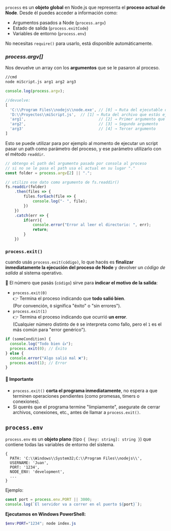 `process` es un **objeto global** en Node.js que representa el **proceso actual de Node**. Desde él puedes acceder a información como:
- Argumentos pasados a Node (`process.argv`)
- Estado de salida (`process.exitCode`)
- Variables de entorno (`process.env`)

No necesitas `require()` para usarlo, está disponible automáticamente.
### *process.argv[]*
Nos devuelve un array con los **argumentos** que se le pasaron al proceso. 
```cmd
//cmd
node miScript.js arg1 arg2 arg3
```

```js
console.log(process.argv);

//devuelve: 
[
  'C:\\Program Files\\nodejs\\node.exe', // [0] → Ruta del ejecutable de Node
  'D:\\Proyectos\\miScript.js',  // [1] → Ruta del archivo que estás ejecutando
  'arg1',                                // [2] → Primer argumento que vos pasaste
  'arg2',                                // [3] → Segundo argumento
  'arg3'                                 // [4] → Tercer argumento
]
```

Esto se puede utilizar para por ejemplo al momento de ejecutar un script pasar un path como parámetro del proceso, y ese parámetro utilizarlo con el método `readdir`.

```js
// obtengo el path del argumento pasado por consola al proceso
// si no se le pasa el path usa el actual en su lugar "." 
const folder = process.argv[2] || ".";

// utilizo ese dato como argumento de fs.readdir()
fs.readdir(folder)
    .then(files => {
        files.forEach(file => {
            console.log("- ", file);
        })
    })
    .catch(err => {
        if(err){
            console.error("Error al leer el directorio: ", err);
            return;
        }
    })
```


### `process.exit()`
cuando usás `process.exit(código)`, lo que hacés es **finalizar inmediatamente la ejecución del proceso de Node** y devolver un _código de salida_ al sistema operativo.

🔹 El número que pasás (`código`) sirve para **indicar el motivo de la salida**:

- `process.exit(0)`  
    👉 Termina el proceso indicando que **todo salió bien**.  
    (Por convención, `0` significa "éxito" o "sin errores").
- `process.exit(1)`  
    👉 Termina el proceso indicando que ocurrió **un error**.  
    (Cualquier número distinto de `0` se interpreta como fallo, pero el `1` es el más común para "error genérico").

```js
if (someCondition) {
  console.log("Todo bien 👍");
  process.exit(0); // Éxito
} else {
  console.error("Algo salió mal ❌");
  process.exit(1); // Error
}
```
#### 🚨 Importante

- `process.exit()` **corta el programa inmediatamente**, no espera a que terminen operaciones pendientes (como promesas, timers o conexiones).
- Si querés que el programa termine "limpiamente", asegurate de cerrar archivos, conexiones, etc., antes de llamar a `process.exit()`.

## `process.env`

`process.env` es un **objeto plano** (tipo `{ [key: string]: string }`) que contiene todas las variables de entorno del sistema.
```
{
  PATH: 'C:\\Windows\\System32;C:\\Program Files\\nodejs\\',
  USERNAME: 'Juan',
  PORT: '1234',
  NODE_ENV: 'development',
  ...
}
```

Ejemplo:
```js
const port = process.env.PORT || 3000;
console.log(`El servidor va a correr en el puerto ${port}`);
```

**Ejecutamos en Windows PowerShell:**
```powershell
$env:PORT="1234"; node index.js
```